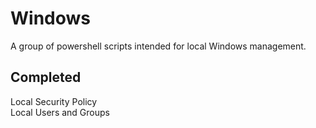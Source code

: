 # Windows

A group of powershell scripts intended for local Windows management. <br />

## Completed

Local Security Policy <br />
Local Users and Groups <br />
